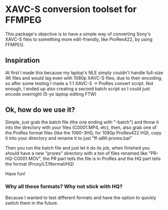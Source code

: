 # XAVC-S conversion toolset for FFMPEG

This package's objective is to have a simple way of converting Sony's XAVC-S files to something more edit-friendly, like ProRes422, by using FFMPEG.

## Inspiration

At first I made this because my laptop's NLE simply couldn't handle full-size 4K files and would lag even with 1080p XAVC-S files, due to their encoding, so after some testing I made a 1:1 XAVC-S -> ProRes convert script.
Not enough, I ended up also creating a second batch script so I could just encode overnight (5-yo laptop editing FTW)

## Ok, how do we use it?

Simple, just grab the batch file (the one ending with "-batch") and throw it into the directory with your files (C0001.MP4, etc), then, also grab one of the ProRes format files (like the 1080-3HQ, for 1080p ProRes422 HQ), copy it into your directory and rename it to just "ff-a6K-prores.bat"

Then you run the batch file and just let it do its job, when finished you should have a new "prores" directory with a ton of files renamed like "PR-HQ-C0001.MOV", the PR part tells the file is in ProRes and the HQ part tells the format (Proxy/LT/Normal/HQ)

Have fun!

### Why all these formats? Why not stick with HQ?

Because I wanted to test different formats and have the option to quickly switch them in the future.